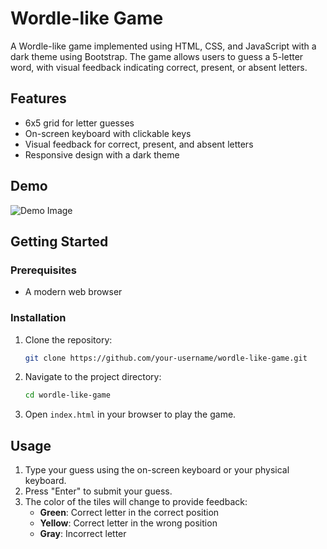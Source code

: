 # Wordle-like Game

A Wordle-like game implemented using HTML, CSS, and JavaScript with a dark theme using Bootstrap. The game allows users to guess a 5-letter word, with visual feedback indicating correct, present, or absent letters.

## Features

- 6x5 grid for letter guesses
- On-screen keyboard with clickable keys
- Visual feedback for correct, present, and absent letters
- Responsive design with a dark theme

## Demo

![Demo Image](path/to/demo.png)

## Getting Started

### Prerequisites

- A modern web browser

### Installation

1. Clone the repository:
    ```sh
    git clone https://github.com/your-username/wordle-like-game.git
    ```
2. Navigate to the project directory:
    ```sh
    cd wordle-like-game
    ```
3. Open `index.html` in your browser to play the game.

## Usage

1. Type your guess using the on-screen keyboard or your physical keyboard.
2. Press "Enter" to submit your guess.
3. The color of the tiles will change to provide feedback:
    - **Green**: Correct letter in the correct position
    - **Yellow**: Correct letter in the wrong position
    - **Gray**: Incorrect letter